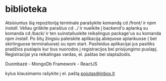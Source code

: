 # biblioteka

Atsisiuntus šią repozitoriją terminale parašykite komandą cd /front/ ir *npm install*. Vėliau griškite parašius cd ../ ir nueikite į backend'o aplanką su komanda cd /back/ ir ten suinstaliuokite reikalingus package'us su komanda *npm install*. Po šitų žingsiu paleiskite aplikaciją abiejuose aplankuose ( bet skirtinguose terminaluose) su npm start. Pasileidus aplikacijai jus pasitiks pradžios puslapis kur bus nuorodos į registracijos bei prisijungimo puslapį. Registracijai yra reikalingas vardas, el. paštas bei slaptažodis.

Duombazė - MongoDb Framework - ReactJS

kylus klausimams rašykite į el. paštą poiutas@inbox.lt
